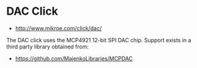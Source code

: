 DAC Click
=========

* http://www.mikroe.com/click/dac/

The DAC click uses the MCP4921 12-bit SPI DAC chip. Support exists in a third
party library obtained from:

* https://github.com/MajenkoLibraries/MCPDAC

